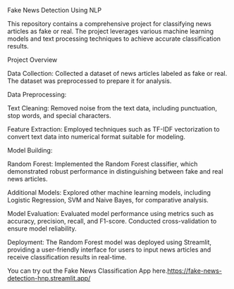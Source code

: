 Fake News Detection Using NLP

This repository contains a comprehensive project for classifying news articles as fake or real. The project leverages various machine learning models and text processing techniques to achieve accurate classification results.

Project Overview

Data Collection: Collected a dataset of news articles labeled as fake or real. The dataset was preprocessed to prepare it for analysis.

Data Preprocessing:

Text Cleaning: Removed noise from the text data, including punctuation, stop words, and special characters.

Feature Extraction: Employed techniques such as TF-IDF vectorization to convert text data into numerical format suitable for modeling.

Model Building:

Random Forest: Implemented the Random Forest classifier, which demonstrated robust performance in distinguishing between fake and real news articles.

Additional Models: Explored other machine learning models, including Logistic Regression, SVM and Naive Bayes, for comparative analysis.

Model Evaluation: Evaluated model performance using metrics such as accuracy, precision, recall, and F1-score. Conducted cross-validation to ensure model reliability.

Deployment: The Random Forest model was deployed using Streamlit, providing a user-friendly interface for users to input news articles and receive classification results in real-time.

You can try out the Fake News Classification App here.<https://fake-news-detection-hnp.streamlit.app/>
